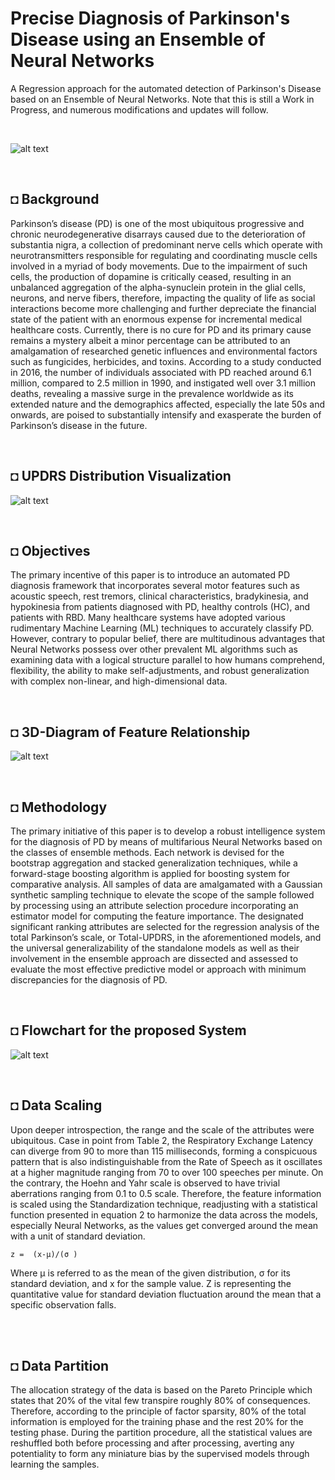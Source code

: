 # Precise Diagnosis of Parkinson's Disease using an Ensemble of Neural Networks
A Regression approach for the automated detection of Parkinson's Disease based on an Ensemble of Neural Networks.
Note that this is still a Work in Progress, and numerous modifications and updates will follow.

</br>

![alt text](https://github.com/shahriar-rahman/Precise-Diagnosis-of-Parksinsons-Disease/blob/main/img/parkinsons1.jpg)

</br>

## ◘ Background
Parkinson’s disease (PD) is one of the most ubiquitous progressive and chronic neurodegenerative disarrays caused due to the deterioration of substantia nigra, a collection of predominant nerve cells which operate with neurotransmitters responsible for regulating and coordinating muscle cells involved in a myriad of body movements. Due to the impairment of such cells, the production of dopamine is critically ceased, resulting in an unbalanced aggregation of the alpha-synuclein protein in the glial cells, neurons, and nerve fibers, therefore, impacting the quality of life as social interactions become more challenging and further depreciate the financial state of the patient with an enormous expense for incremental medical healthcare costs. Currently, there is no cure for PD and its primary cause remains a mystery albeit a minor percentage can be attributed to an amalgamation of researched genetic influences and environmental factors such as fungicides, herbicides, and toxins. According to a study conducted in 2016, the number of individuals associated with PD reached around 6.1 million, compared to 2.5 million in 1990, and instigated well over 3.1 million deaths, revealing a massive surge in the prevalence worldwide as its extended nature and the demographics affected, especially the late 50s and onwards, are poised to substantially intensify and exasperate the burden of Parkinson’s disease in the future.

</br>

## ◘ UPDRS Distribution Visualization
![alt text](https://github.com/shahriar-rahman/Precise-Diagnosis-of-Parksinsons-Disease/blob/main/Diagrams/PD-Distribution.PNG)

</br>

## ◘ Objectives
The primary incentive of this paper is to introduce an automated PD diagnosis framework that incorporates several motor features such as acoustic speech, rest tremors, clinical characteristics, bradykinesia, and hypokinesia from patients diagnosed with PD, healthy controls (HC), and patients with RBD. Many healthcare systems have adopted various rudimentary Machine Learning (ML) techniques to accurately classify PD. However, contrary to popular belief, there are multitudinous advantages that Neural Networks possess over other prevalent ML algorithms such as examining data with a logical structure parallel to how humans comprehend, flexibility, the ability to make self-adjustments, and robust generalization with complex non-linear, and high-dimensional data. 

</br>

## ◘ 3D-Diagram of Feature Relationship
![alt text](https://github.com/shahriar-rahman/Precise-Diagnosis-of-Parksinsons-Disease/blob/main/Diagrams/3d_diagrams.JPG)

</br>

## ◘ Methodology
The primary initiative of this paper is to develop a robust intelligence system for the diagnosis of PD by means of multifarious Neural Networks based on the classes of ensemble methods. Each network is devised for the bootstrap aggregation and stacked generalization techniques, while a forward-stage boosting algorithm is applied for boosting system for comparative analysis. All samples of data are amalgamated with a Gaussian synthetic sampling technique to elevate the scope of the sample followed by processing using an attribute selection procedure incorporating an estimator model for computing the feature importance. The designated significant ranking attributes are selected for the regression analysis of the total Parkinson’s scale, or Total-UPDRS, in the aforementioned models, and the universal generalizability of the standalone models as well as their involvement in the ensemble approach are dissected and assessed to evaluate the most effective predictive model or approach with minimum discrepancies for the diagnosis of PD. 

</br>

## ◘ Flowchart for the proposed System
![alt text](https://github.com/shahriar-rahman/Precise-Diagnosis-of-Parksinsons-Disease/blob/main/img/FlowChart.png)

</br>

## ◘ Data Scaling
Upon deeper introspection, the range and the scale of the attributes were ubiquitous. Case in point from Table 2, the Respiratory Exchange Latency can diverge from 90 to more than 115 milliseconds, forming a conspicuous pattern that is also indistinguishable from the Rate of Speech as it oscillates at a higher magnitude ranging from 70 to over 100 speeches per minute. On the contrary, the Hoehn and Yahr scale is observed to have trivial aberrations ranging from 0.1 to 0.5 scale. Therefore, the feature information is scaled using the Standardization technique, readjusting with a statistical function presented in equation 2 to harmonize the data across the models, especially Neural Networks, as the values get converged around the mean with a unit of standard deviation.
```
z =  (x-µ)/(σ )                                 
```                                                                            
Where µ is referred to as the mean of the given distribution, σ for its standard deviation, and x for the sample value. Z is representing the quantitative value for standard deviation fluctuation around the mean that a specific observation falls. 

</br></br>

## ◘ Data Partition     
The allocation strategy of the data is based on the Pareto Principle which states that 20% of the vital few transpire roughly 80% of consequences. Therefore, according to the principle of factor sparsity, 80% of the total information is employed for the training phase and the rest 20% for the testing phase. During the partition procedure, all the statistical values are reshuffled both before processing and after processing, averting any potentiality to form any miniature bias by the supervised models through learning the samples.

</br>



